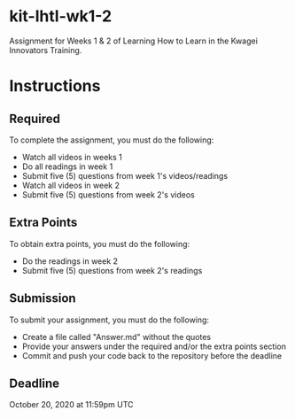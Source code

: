 # kit-lhtl-wk1-2
Assignment for Weeks 1 &amp; 2 of Learning How to Learn in the Kwagei Innovators Training.

# Instructions
## Required
To complete the assignment, you must do the following:
- Watch all videos in weeks 1
- Do all readings in week 1
- Submit five (5) questions from week 1's videos/readings
- Watch all videos in week 2
- Submit five (5) questions from week 2's videos

## Extra Points
To obtain extra points, you must do the following:
- Do the readings in week 2
- Submit five (5) questions from week 2's readings

## Submission
To submit your assignment, you must do the following:
- Create a file called "Answer.md" without the quotes
- Provide your answers under the required and/or the extra points section
- Commit and push your code back to the repository before the deadline

## Deadline
October 20, 2020 at 11:59pm UTC
